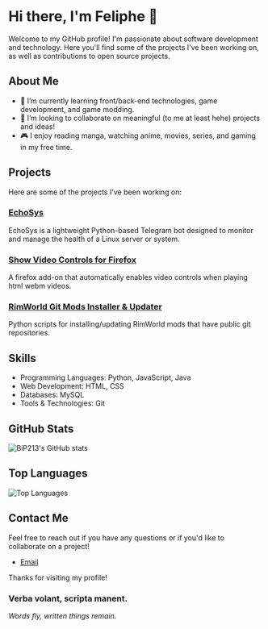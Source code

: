 # Hi there, I'm Feliphe 👋

Welcome to my GitHub profile! I'm passionate about software development and technology. Here you'll find some of the projects I've been working on, as well as contributions to open source projects.

## About Me

- 🌱 I’m currently learning front/back-end technologies, game development, and game modding.
- 👯 I’m looking to collaborate on meaningful (to me at least hehe) projects and ideas!
- 🎮 I enjoy reading manga, watching anime, movies, series, and gaming in my free time.

## Projects

Here are some of the projects I've been working on:

### [EchoSys](https://github.com/FelipheMP/EchoSys)
EchoSys is a lightweight Python-based Telegram bot designed to monitor and manage the health of a Linux server or system.

### [Show Video Controls for Firefox](https://github.com/FelipheMP/show-video-controls-firefox)
A firefox add-on that automatically enables video controls when playing html webm videos.

### [RimWorld Git Mods Installer & Updater](https://github.com/FelipheMP/rimworld_git_mods_installer_updater)
Python scripts for installing/updating RimWorld mods that have public git repositories.

## Skills

- Programming Languages: Python, JavaScript, Java
- Web Development: HTML, CSS
- Databases: MySQL
- Tools & Technologies: Git

## GitHub Stats

![BiP213's GitHub stats](https://github-readme-stats.vercel.app/api?username=FelipheMP&show_icons=true&theme=radical)

## Top Languages

![Top Languages](https://github-readme-stats.vercel.app/api/top-langs/?username=FelipheMP&layout=compact&theme=radical)

## Contact Me

Feel free to reach out if you have any questions or if you'd like to collaborate on a project!

- [Email](mailto:feliphemickael@proton.me)

Thanks for visiting my profile!  

### **Verba volant, scripta manent.**
*Words fly, written things remain.*
